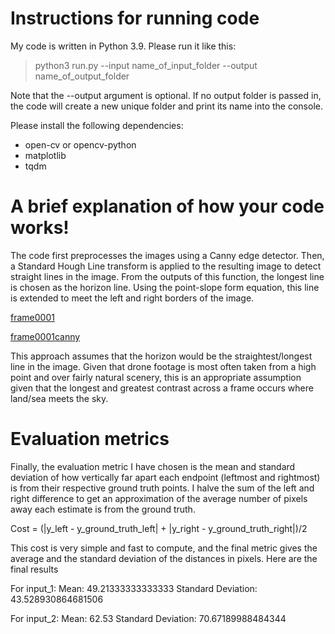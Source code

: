  							
# Instructions for running code
My code is written in Python 3.9. Please run it like this:
> python3 run.py --input name_of_input_folder --output name_of_output_folder

Note that the --output argument is optional. If no output folder is passed in, the code will create a new unique folder and print its name into the console.

Please install the following dependencies:
- open-cv or opencv-python
- matplotlib
- tqdm

# A brief explanation of how your code works!

The code first preprocesses the images using a Canny edge detector. Then, a Standard Hough Line transform is applied to the resulting image to detect straight lines in the image. From the outputs of this function, the longest line is chosen as the horizon line. Using the point-slope form equation, this line is extended to meet the left and right borders of the image.

[frame0001](https://user-images.githubusercontent.com/44094521/145135134-ae444989-a360-4c32-8946-8982ff00c120.jpg)
<!-- Figure 1: Result of Canny Edge Detector and straight lines detected by the Hough Transform  
 -->
[frame0001canny](https://user-images.githubusercontent.com/44094521/145135139-5761ec04-f35c-45f4-ab87-ff06fdc9cf1b.jpg)
<!-- Figure 2: The longest line picked and extended to cover the image.
 -->
This approach assumes that the horizon would be the straightest/longest line in the image. Given that drone footage is most often taken from a high point and over fairly natural scenery, this is an appropriate assumption given that the longest and greatest contrast across a frame occurs where land/sea meets the sky.  

# Evaluation metrics

Finally, the evaluation metric I have chosen is the mean and standard deviation of how vertically far apart each endpoint (leftmost and rightmost) is from their respective ground truth points. I halve the sum of the left and right difference to get an approximation of the average number of pixels away each estimate is from the ground truth. 

Cost = (|y_left - y_ground_truth_left| + |y_right - y_ground_truth_right|)/2

This cost is very simple and fast to compute, and the final metric gives the average and the standard deviation of the distances in pixels. Here are the final results 

For input_1:
Mean:  49.21333333333333
Standard Deviation:  43.528930864681506

For input_2:
​​Mean:  62.53
Standard Deviation:  70.67189988484344
